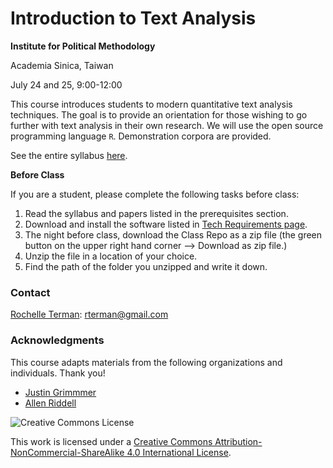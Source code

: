 # Introduction to Text Analysis

**Institute for Political Methodology**

Academia Sinica, Taiwan

July 24 and 25, 9:00-12:00

This course introduces students to modern quantitative text analysis techniques. The goal is to provide an orientation for those wishing to go further with text analysis in their own research. We will use the open source programming language `R`. Demonstration corpora are provided. 

See the entire syllabus [here](A-syllabus.md).

**Before Class**

If you are a student, please complete the following tasks before class:

1. Read the syllabus and papers listed in the prerequisites section.
2. Download and install the software listed in [Tech Requirements page](B-Tech-Requirements.md).
3. The night before class, download the Class Repo as a zip file (the green button on the upper right hand corner --> Download as zip file.)
4. Unzip the file in a location of your choice.
5. Find the path of the folder you unzipped and write it down.


### Contact
[Rochelle Terman](https://github.com/rochelleterman/): rterman@gmail.com

### Acknowledgments

This course adapts materials from the following organizations and individuals. Thank you!

*   [Justin Grimmmer](http://www.justingrimmer.org/)
*   [Allen Riddell](http://de.dariah.eu/tatom/)

![Creative Commons License](https://i.creativecommons.org/l/by-nc-sa/4.0/88x31.png)

This work is licensed under a [Creative Commons Attribution-NonCommercial-ShareAlike 4.0 International License](http://creativecommons.org/licenses/by-nc-sa/4.0/).
